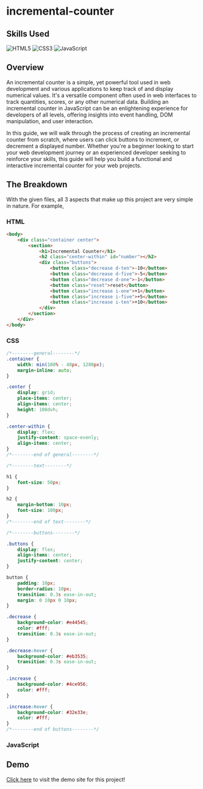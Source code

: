 # incremental-counter

## Skills Used

![HTML5](https://img.shields.io/badge/html5-%23E34F26.svg?style=for-the-badge&logo=html5&logoColor=white)
![CSS3](https://img.shields.io/badge/css3-%231572B6.svg?style=for-the-badge&logo=css3&logoColor=white)
![JavaScript](https://img.shields.io/badge/javascript-%23323330.svg?style=for-the-badge&logo=javascript&logoColor=%23F7DF1E)

## Overview

An incremental counter is a simple, yet powerful tool used in web development and various applications to keep track of and display numerical values. It's a versatile component often used in web interfaces to track quantities, scores, or any other numerical data. Building an incremental counter in JavaScript can be an enlightening experience for developers of all levels, offering insights into event handling, DOM manipulation, and user interaction. 

In this guide, we will walk through the process of creating an incremental counter from scratch, where users can click buttons to increment, or decrement a displayed number.  Whether you're a beginner looking to start your web development journey or an experienced developer seeking to reinforce your skills, this guide will help you build a functional and interactive incremental counter for your web projects.

## The Breakdown

With the given files, all 3 aspects that make up this project are very simple in nature. For example,

### HTML
```html
<body>
    <div class="container center">
        <section>
            <h1>Incremental Counter</h1>
            <h2 class="center-within" id="number"></h2>
            <div class="buttons">
                <button class="decrease d-ten">-10</button>
                <button class="decrease d-five">-5</button>
                <button class="decrease d-one">-1</button>
                <button class="reset">reset</button>
                <button class="increase i-one">+1</button>
                <button class="increase i-five">+5</button>
                <button class="increase i-ten">+10</button>
            </div>
        </section>
    </div>
</body>
```
### CSS
```css
/*--------general--------*/
.container {
    width: min(100% - 40px, 1280px);
    margin-inline: auto;
}

.center {
    display: grid;
    place-items: center;
    align-items: center;
    height: 100dvh;
}

.center-within {
    display: flex;
    justify-content: space-evenly;
    align-items: center;
}
/*--------end of general--------*/

/*--------text--------*/

h1 {
    font-size: 50px;
}

h2 {
    margin-bottom: 10px;
    font-size: 100px;
}
/*--------end of text--------*/

/*--------buttons--------*/

.buttons {
    display: flex;
    align-items: center;
    justify-content: center;
}

button {
    padding: 10px;
    border-radius: 10px;
    transition: 0.3s ease-in-out;
    margin: 0 10px 0 10px;
}

.decrease {
    background-color: #e44545;
    color: #fff;
    transition: 0.3s ease-in-out;
}

.decrease:hover {
    background-color: #eb3535;
    transition: 0.3s ease-in-out;
}

.increase {
    background-color: #4ce956;
    color: #fff;
}

.increase:hover {
    background-color: #32e33e;
    color: #fff;
}
/*--------end of buttons--------*/
```

### JavaScript


## Demo

<a href="https://raw.githack.com/riley-ad-clark/incremental-counter/main/index.html" target="_blank">Click here</a> to visit the demo site for this project!


